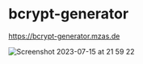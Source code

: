 # bcrypt-generator
https://bcrypt-generator.mzas.de

![Screenshot 2023-07-15 at 21 59 22](https://github.com/mzastsenski/bcrypt-generator/assets/94635228/ec19c43f-dabb-4fec-93f1-6760997f2450)
